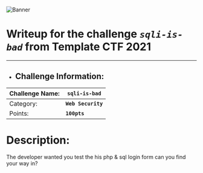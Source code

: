 <!-- Banner is optional -->
   <br> ![Banner](https://media.giphy.com/media/rgvhPWhCzT2DEeKmkO/giphy.gif?cid=790b76117afae56240a0a968b60c6eebe6cd664672a6c895&rid=giphy.gif&ct=g)
   
# Writeup for the challenge **_`sqli-is-bad`_** from Template CTF 2021
----

- ## Challenge Information:

| Challenge Name: | **`sqli-is-bad`** |
| -----------     | ----------- |
| Category:       | **`Web Security`** |
| Points:         | **`100pts`**
<!-- The author is optional -->
<!--| Author:         | **`0xRar`**-->

# Description: 
The developer wanted you test the his php & sql login form can you find your way in?
